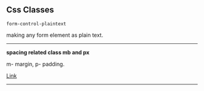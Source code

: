 Css Classes
---

```
form-control-plaintext
```
making any form element as plain text.


---

**spacing related class mb and px**

m- margin, p- padding.

[Link](https://getbootstrap.com/docs/4.0/utilities/spacing/)




























---
